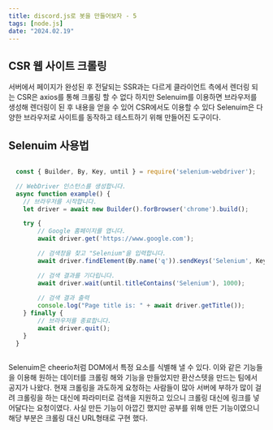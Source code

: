 ```yaml
---
title: discord.js로 봇을 만들어보자 - 5
tags: [node.js]
date: "2024.02.19"
---
```

## CSR 웹 사이트 크롤링 

서버에서 페이지가 완성된 후 전달되는 SSR과는 다르게 클라이언트 측에서 렌더링 되는 CSR은 axios를 통해 크롤링 할 수 없다 하지만 Selenuim를 이용하면 브라우저를 생성해 렌더링이 된 후 내용을 얻을 수 있어 CSR에서도 이용할 수 있다 Selenuim은 다양한 브라우저로 사이트를 동작하고 테스트하기 위해 만들어진 도구이다.

## Selenuim 사용법 

```javascript

  const { Builder, By, Key, until } = require('selenium-webdriver');

  // WebDriver 인스턴스를 생성합니다.
  async function example() {
    // 브라우저를 시작합니다.
    let driver = await new Builder().forBrowser('chrome').build();

    try {
        // Google 홈페이지를 엽니다.
        await driver.get('https://www.google.com');

        // 검색창을 찾고 "Selenium"을 입력합니다.
        await driver.findElement(By.name('q')).sendKeys('Selenium', Key.RETURN);

        // 검색 결과를 기다립니다.
        await driver.wait(until.titleContains('Selenium'), 1000);
        
        // 검색 결과 출력
        console.log("Page title is: " + await driver.getTitle());
    } finally {
        // 브라우저를 종료합니다.
        await driver.quit();
    }
  }
  
```
Selenuim은 cheerio처럼 DOM에서 특정 요소를 식별해 낼 수 있다. 이와 같은 기능들을 이용해 원하는 데이터를 크롤링 해와 기능을 만들었지만 환산스텟을 만드는 팀에서 공지가 나왔다. 현재 크롤링을 과도하게 요청하는 사람들이 많아 서버에 부하가 많이 걸려 크롤링을 하는 대신에 파라미터로 검색을 지원하고 있으니 크롤링 대신에 링크를 넣어달다는 요청이였다. 사실 만든 기능이 아깝긴 했지만 공부를 위해 만든 기능이였으니 해당 부분은 크롤링 대신 URL형태로 구현 했다.
